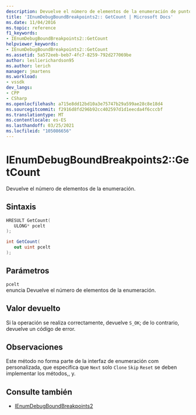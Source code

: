 ```yaml
---
description: Devuelve el número de elementos de la enumeración de puntos de interrupción enlazados.
title: 'IEnumDebugBoundBreakpoints2:: GetCount | Microsoft Docs'
ms.date: 11/04/2016
ms.topic: reference
f1_keywords:
- IEnumDebugBoundBreakpoints2::GetCount
helpviewer_keywords:
- IEnumDebugBoundBreakpoints2::GetCount
ms.assetid: 5a572eeb-beb7-4fc7-8259-792d277069be
author: leslierichardson95
ms.author: lerich
manager: jmartens
ms.workload:
- vssdk
dev_langs:
- CPP
- CSharp
ms.openlocfilehash: a715e8dd12bd10a3e75747b29a599ae28c8e18d4
ms.sourcegitcommit: f2916d8fd296b92cc402597d1d1eecda4f6cccbf
ms.translationtype: MT
ms.contentlocale: es-ES
ms.lasthandoff: 03/25/2021
ms.locfileid: "105086656"
---
```

# <a name="ienumdebugboundbreakpoints2getcount"></a>IEnumDebugBoundBreakpoints2::GetCount
Devuelve el número de elementos de la enumeración.

## <a name="syntax"></a>Sintaxis

```cpp
HRESULT GetCount(
   ULONG* pcelt
);
```

```csharp
int GetCount(
   out uint pcelt
);
```

## <a name="parameters"></a>Parámetros
`pcelt`\
enuncia Devuelve el número de elementos de la enumeración.

## <a name="return-value"></a>Valor devuelto
 Si la operación se realiza correctamente, devuelve `S_OK`; de lo contrario, devuelve un código de error.

## <a name="remarks"></a>Observaciones
 Este método no forma parte de la interfaz de enumeración com personalizada, que especifica que `Next` solo `Clone` `Skip` `Reset` se deben implementar los métodos,, y.

## <a name="see-also"></a>Consulte también
- [IEnumDebugBoundBreakpoints2](../../../extensibility/debugger/reference/ienumdebugboundbreakpoints2.md)
